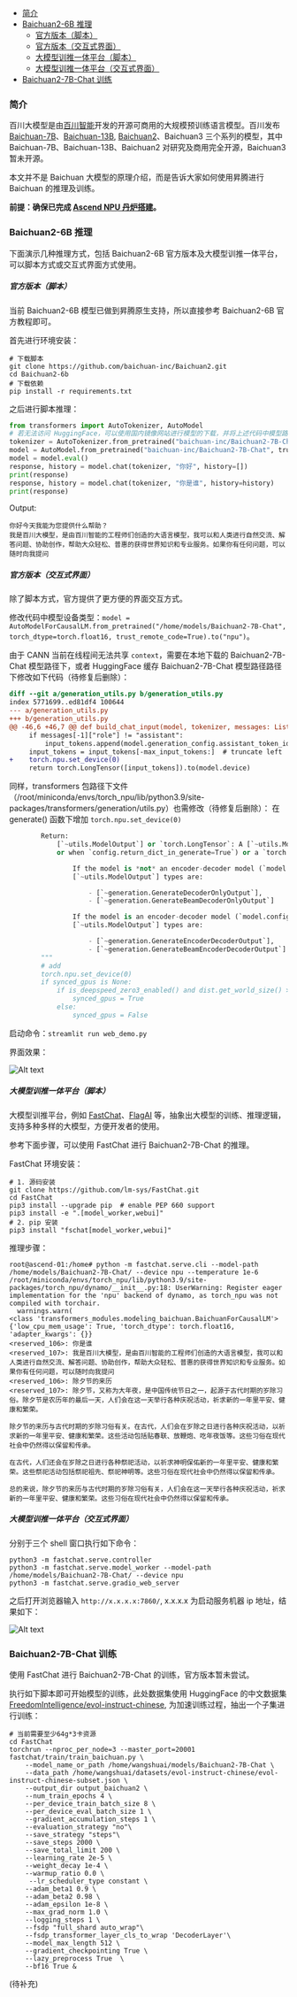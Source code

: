 - [简介](#简介)
- [Baichuan2-6B 推理](#baichuan2-6b-推理)
    - [官方版本（脚本）](#官方版本脚本)
    - [官方版本（交互式界面）](#官方版本交互式界面)
    - [大模型训推一体平台（脚本）](#大模型训推一体平台脚本)
    - [大模型训推一体平台（交互式界面）](#大模型训推一体平台交互式界面)
- [Baichuan2-7B-Chat 训练](#baichuan2-7b-chat-训练)

### 简介

百川大模型是由[百川智能](https://www.baichuan-ai.com/home#introduce)开发的开源可商用的大规模预训练语言模型。百川发布 [Baichuan-7B](https://github.com/baichuan-inc/Baichuan-7B)、[Baichuan-13B](https://github.com/baichuan-inc/Baichuan-13B), [Baichuan2](https://github.com/baichuan-inc/Baichuan2)、Baichuan3 三个系列的模型，其中 Baichuan-7B、Baichuan-13B、Baichuan2 对研究及商用完全开源，Baichuan3 暂未开源。

本文并不是 Baichuan 大模型的原理介绍，而是告诉大家如何使用昇腾进行 Baichuan 的推理及训练。

**前提：确保已完成 [Ascend NPU 丹炉搭建](https://zhuanlan.zhihu.com/p/681513155)。**

### Baichuan2-6B 推理

下面演示几种推理方式，包括 Baichuan2-6B 官方版本及大模型训推一体平台，可以脚本方式或交互式界面方式使用。

##### 官方版本（脚本）

当前 Baichuan2-6B 模型已做到昇腾原生支持，所以直接参考 Baichuan2-6B 官方教程即可。

首先进行环境安装：

```shell
# 下载脚本
git clone https://github.com/baichuan-inc/Baichuan2.git
cd Baichuan2-6b
# 下载依赖
pip install -r requirements.txt
```

之后进行脚本推理：

```python
from transformers import AutoTokenizer, AutoModel
# 若无法访问 HuggingFace，可以使用国内镜像网站进行模型的下载，并将上述代码中模型路径替换为本地路径
tokenizer = AutoTokenizer.from_pretrained("baichuan-inc/Baichuan2-7B-Chat", trust_remote_code=True)
model = AutoModel.from_pretrained("baichuan-inc/Baichuan2-7B-Chat", trust_remote_code=True, device='npu')
model = model.eval()
response, history = model.chat(tokenizer, "你好", history=[])
print(response)
response, history = model.chat(tokenizer, "你是谁", history=history)
print(response)
```

Output:

```shell
你好今天我能为您提供什么帮助？
我是百川大模型，是由百川智能的工程师们创造的大语言模型，我可以和人类进行自然交流、解答问题、协助创作，帮助大众轻松、普惠的获得世界知识和专业服务。如果你有任何问题，可以随时向我提问
```

##### 官方版本（交互式界面）

除了脚本方式，官方提供了更方便的界面交互方式。

修改代码中模型设备类型：`model = AutoModelForCausalLM.from_pretrained("/home/models/Baichuan2-7B-Chat", torch_dtype=torch.float16, trust_remote_code=True).to("npu")`。

由于 CANN 当前在线程间无法共享 `context`，需要在本地下载的 Baichuan2-7B-Chat 模型路径下，或者 HuggingFace 缓存 Baichuan2-7B-Chat 模型路径路径下修改如下代码（待修复后删除）：

```diff
diff --git a/generation_utils.py b/generation_utils.py
index 5771699..ed81df4 100644
--- a/generation_utils.py
+++ b/generation_utils.py
@@ -46,6 +46,7 @@ def build_chat_input(model, tokenizer, messages: List[dict], max_new_tokens: int
     if messages[-1]["role"] != "assistant":
         input_tokens.append(model.generation_config.assistant_token_id)
     input_tokens = input_tokens[-max_input_tokens:]  # truncate left
+    torch.npu.set_device(0)
     return torch.LongTensor([input_tokens]).to(model.device)

```

同样，transformers 包路径下文件（/root/miniconda/envs/torch_npu/lib/python3.9/site-packages/transformers/generation/utils.py）也需修改（待修复后删除）：
在 generate() 函数下增加 `torch.npu.set_device(0)`
```python
        Return:
            [`~utils.ModelOutput`] or `torch.LongTensor`: A [`~utils.ModelOutput`] (if `return_dict_in_generate=True`
            or when `config.return_dict_in_generate=True`) or a `torch.FloatTensor`.

                If the model is *not* an encoder-decoder model (`model.config.is_encoder_decoder=False`), the possible
                [`~utils.ModelOutput`] types are:

                    - [`~generation.GenerateDecoderOnlyOutput`],
                    - [`~generation.GenerateBeamDecoderOnlyOutput`]

                If the model is an encoder-decoder model (`model.config.is_encoder_decoder=True`), the possible
                [`~utils.ModelOutput`] types are:

                    - [`~generation.GenerateEncoderDecoderOutput`],
                    - [`~generation.GenerateBeamEncoderDecoderOutput`]
        """
        # add 
        torch.npu.set_device(0)
        if synced_gpus is None:
            if is_deepspeed_zero3_enabled() and dist.get_world_size() > 1:
                synced_gpus = True
            else:
                synced_gpus = False
```

启动命令：`streamlit run web_demo.py`

界面效果：

![Alt text](https://raw.githubusercontent.com/wangshuai09/blog_img/main/images/20240208111401.png)


##### 大模型训推一体平台（脚本）

大模型训推平台，例如 [FastChat](https://github.com/lm-sys/FastChat)、[FlagAI](https://github.com/FlagAI-Open/FlagAI) 等，抽象出大模型的训练、推理逻辑，支持多种多样的大模型，方便开发者的使用。

参考下面步骤，可以使用 FastChat 进行 Baichuan2-7B-Chat 的推理。

FastChat 环境安装：

```shell
# 1. 源码安装
git clone https://github.com/lm-sys/FastChat.git
cd FastChat
pip3 install --upgrade pip  # enable PEP 660 support
pip3 install -e ".[model_worker,webui]"
# 2. pip 安装
pip3 install "fschat[model_worker,webui]"
```

推理步骤：

```shell
root@ascend-01:/home# python -m fastchat.serve.cli --model-path /home/models/Baichuan2-7B-Chat/ --device npu --temperature 1e-6 
/root/miniconda/envs/torch_npu/lib/python3.9/site-packages/torch_npu/dynamo/__init__.py:18: UserWarning: Register eager implementation for the 'npu' backend of dynamo, as torch_npu was not compiled with torchair.
  warnings.warn(
<class 'transformers_modules.modeling_baichuan.BaichuanForCausalLM'> {'low_cpu_mem_usage': True, 'torch_dtype': torch.float16, 'adapter_kwargs': {}}
<reserved_106>: 你是谁
<reserved_107>: 我是百川大模型，是由百川智能的工程师们创造的大语言模型，我可以和人类进行自然交流、解答问题、协助创作，帮助大众轻松、普惠的获得世界知识和专业服务。如果你有任何问题，可以随时向我提问
<reserved_106>: 除夕节的来历
<reserved_107>: 除夕节，又称为大年夜，是中国传统节日之一，起源于古代时期的岁除习俗。除夕节是农历年的最后一天，人们会在这一天举行各种庆祝活动，祈求新的一年里平安、健康和繁荣。

除夕节的来历与古代时期的岁除习俗有关。在古代，人们会在岁除之日进行各种庆祝活动，以祈求新的一年里平安、健康和繁荣。这些活动包括贴春联、放鞭炮、吃年夜饭等。这些习俗在现代社会中仍然得以保留和传承。

在古代，人们还会在岁除之日进行各种祭祀活动，以祈求神明保佑新的一年里平安、健康和繁荣。这些祭祀活动包括祭祀祖先、祭祀神明等。这些习俗在现代社会中仍然得以保留和传承。

总的来说，除夕节的来历与古代时期的岁除习俗有关，人们会在这一天举行各种庆祝活动，祈求新的一年里平安、健康和繁荣。这些习俗在现代社会中仍然得以保留和传承。

```

##### 大模型训推一体平台（交互式界面）

分别于三个 shell 窗口执行如下命令：

```shell
python3 -m fastchat.serve.controller
python3 -m fastchat.serve.model_worker --model-path /home/models/Baichuan2-7B-Chat/ --device npu
python3 -m fastchat.serve.gradio_web_server
```

之后打开浏览器输入 `http://x.x.x.x:7860/`, x.x.x.x 为启动服务机器 ip 地址，结果如下：

![Alt text](https://raw.githubusercontent.com/wangshuai09/blog_img/main/images/20240208113817.png)

### Baichuan2-7B-Chat 训练

使用 FastChat 进行 Baichuan2-7B-Chat 的训练，官方版本暂未尝试。

执行如下脚本即可开始模型的训练，此处数据集使用 HuggingFace 的中文数据集 [FreedomIntelligence/evol-instruct-chinese](https://huggingface.co/datasets/FreedomIntelligence/evol-instruct-chinese), 为加速训练过程，抽出一个子集进行训练：

```shell
# 当前需要至少64g*3卡资源
cd FastChat
torchrun --nproc_per_node=3 --master_port=20001 fastchat/train/train_baichuan.py \
    --model_name_or_path /home/wangshuai/models/Baichuan2-7B-Chat \
    --data_path /home/wangshuai/datasets/evol-instruct-chinese/evol-instruct-chinese-subset.json \
    --output_dir output_baichuan2 \
    --num_train_epochs 4 \
    --per_device_train_batch_size 8 \
    --per_device_eval_batch_size 1 \
    --gradient_accumulation_steps 1 \
    --evaluation_strategy "no"\
    --save_strategy "steps"\
    --save_steps 2000 \
    --save_total_limit 200 \
    --learning_rate 2e-5 \
    --weight_decay 1e-4 \
    --warmup_ratio 0.0 \
     --lr_scheduler_type constant \
    --adam_beta1 0.9 \
    --adam_beta2 0.98 \
    --adam_epsilon 1e-8 \
    --max_grad_norm 1.0 \
    --logging_steps 1 \
    --fsdp "full_shard auto_wrap"\
    --fsdp_transformer_layer_cls_to_wrap 'DecoderLayer'\
    --model_max_length 512 \
    --gradient_checkpointing True \
    --lazy_preprocess True  \
    --bf16 True &
```

(待补充)
